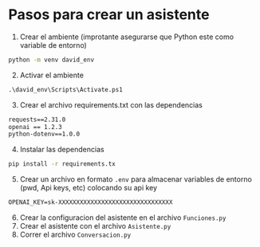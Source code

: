 # Pasos para crear un asistente

1. Crear el ambiente (improtante asegurarse que Python este como variable de entorno)
```cmd
python -m venv david_env
```
2. Activar el ambiente

```cmd
.\david_env\Scripts\Activate.ps1
```
3. Crear el archivo requirements.txt con las dependencias
```cmd
requests==2.31.0
openai == 1.2.3
python-dotenv==1.0.0
```
4. Instalar las dependencias
```cmd 
pip install -r requirements.tx
```
5. Crear un archivo en formato `.env` para almacenar variables de entorno (pwd, Api keys, etc) colocando su api key
```cmd
OPENAI_KEY=sk-XXXXXXXXXXXXXXXXXXXXXXXXXXXXXXXX
```
6. Crear la configuracion del asistente en el archivo `Funciones.py`
7. Crear el asistente con el archivo `Asistente.py`
8. Correr el archivo `Conversacion.py`


